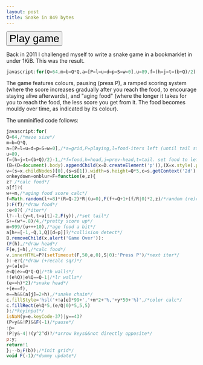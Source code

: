 ```yaml
---
layout: post
title: Snake in 849 bytes
---
```


<button style="font-size: 200%;" onclick='V()'>Play game</button>


Back in 2011 I challenged myself to write a snake game in a bookmarklet in under 1KiB. This was the result.

```javascript
javascript:for(Q=64,m=b=Q*Q,a=[P=l=u=d=p=S=w=0],u=89,f=(h=j=t=(b+Q)/2)-1,(B=(D=document).body).appendChild(x=D.createElement('p')),(X=x.style).position='fixed',X.left=X.top=0,X.background='#FFF',x.innerHTML='<p></p><canvas>',v=(s=x.childNodes)[0],(s=s[1]).width=s.height=Q*5,c=s.getContext('2d'),onkeydown=onblur=F=function(e,z){z?a[f]?(w+=m,f=Math.random(l+=8)*(R=Q-2)*R|(u=0),F(f+=Q+1+(f/R|0)*2,z)):F(f):e<0?(l?--l:(y=t,t=a[t]-2,F(y)),S+=(w*=.8)/4,m=999/(u+++10),a[h+=[-1,-Q,1,Q][d=p]]?B.removeChild(x,alert('Game Over')):(F(h),F(e,j=h),v.innerHTML=P?(setTimeout(F,50,e,0),S|0):'Press P')):-e?(y=(a[e]=e<Q|e>=Q*Q-Q|!(e%Q)|e%Q==Q-1|(e==h)*2)+(e==f),e==h&&(a[j]=2+h),c.fillStyle='hsl('+!a[e]*99+','+m*2+'%,'+y*50+'%)',c.fillRect(e%Q*5,(e/Q|0)*5,5,5)):isNaN(y=e.keyCode-37)|y==43?(P=y&&!P)&&F(-1):p=!P|y&-4|!(y^2^d)?p:y;return!1};--b;F(b));void F(-1)
```

<script>
function V(){
for(Q=64,m=b=Q*Q,a=[P=l=u=d=p=S=w=0],u=89,f=(h=j=t=(b+Q)/2)-1,(B=(D=document).body).appendChild(x=D.createElement('p')),(X=x.style).position='fixed',X.left=X.top=0,X.background='#FFF',x.innerHTML='<p></p><canvas>',v=(s=x.childNodes)[0],(s=s[1]).width=s.height=Q*5,c=s.getContext('2d'),onkeydown=onblur=F=function(e,z){z?a[f]?(w+=m,f=Math.random(l+=8)*(R=Q-2)*R|(u=0),F(f+=Q+1+(f/R|0)*2,z)):F(f):e<0?(l?--l:(y=t,t=a[t]-2,F(y)),S+=(w*=.8)/4,m=999/(u+++10),a[h+=[-1,-Q,1,Q][d=p]]?B.removeChild(x,alert('Game Over')):(F(h),F(e,j=h),v.innerHTML=P?(setTimeout(F,50,e,0),S|0):'Press P')):-e?(y=(a[e]=e<Q|e>=Q*Q-Q|!(e%Q)|e%Q==Q-1|(e==h)*2)+(e==f),e==h&&(a[j]=2+h),c.fillStyle='hsl('+!a[e]*99+','+m*2+'%,'+y*50+'%)',c.fillRect(e%Q*5,(e/Q|0)*5,5,5)):isNaN(y=e.keyCode-37)|y==43?(P=y&&!P)&&F(-1):p=!P|y&-4|!(y^2^d)?p:y;return!1};--b;F(b));void F(-1)
}
</script>

The game features colours, pausing (press P), a ramped scoring system (where the score increases gradually after you reach the food, to encourage staying alive afterwards), and "aging food" (where the longer it takes for you to reach the food, the less score you get from it. The food becomes mouldy over time, as indicated by its colour).

The unminified code follows:

```javascript
javascript:for(
Q=64,/*maze size*/
m=b=Q*Q,
a=[P=l=u=d=p=S=w=0],/*a=grid,P=playing,l=food-iters left (until tail starts moving),u=food age,d=dir,p=prev-dir,S=score,w=score to be added on,m=the score to be added if food was eaten now*/
u=89,
f=(h=j=t=(b+Q)/2)-1,/*f=food,h=head,j=prev-head,t=tail. set food to left so gets picked up immediately, setting initial snake size*/
(B=(D=document).body).appendChild(x=D.createElement('p')),(X=x.style).position='fixed',X.left=X.top=0,X.background='#FFF',x.innerHTML='<p></p><canvas>',
v=(s=x.childNodes)[0],(s=s[1]).width=s.height=Q*5,c=s.getContext('2d'),
onkeydown=onblur=F=function(e,z){
z? /*calc food*/
a[f]?(
w+=m,/*aging food score calc*/
f=Math.random(l+=8)*(R=Q-2)*R|(u=0),F(f+=Q+1+(f/R|0)*2,z)/*random (re)calc food loc*/
):F(f)/*draw food*/
:e<0?( /*iter*/
l?--l:(y=t,t=a[t]-2,F(y)),/*set tail*/
S+=(w*=.8)/4,/*pretty score up*/
m=999/(u+++10),/*age food a bit*/
a[h+=[-1,-Q,1,Q][d=p]]?/*collision detect*/
B.removeChild(x,alert('Game Over')):
(F(h),/*draw head*/
F(e,j=h),/*calc food*/
v.innerHTML=P?(setTimeout(F,50,e,0),S|0):'Press P')/*next iter*/
):-e?(/*draw (+recalc sqr)*/
y=(a[e]=
e<Q|e>=Q*Q-Q|/*tb walls*/
!(e%Q)|e%Q==Q-1|/*lr walls*/
(e==h)*2)/*snake head*/
+(e==f),
e==h&&(a[j]=2+h),/*snake chain*/
c.fillStyle='hsl('+!a[e]*99+','+m*2+'%,'+y*50+'%)',/*color calc*/
c.fillRect(e%Q*5,(e/Q|0)*5,5,5)
):/*keyinput*/
isNaN(y=e.keyCode-37)|y==43?
(P=y&&!P)&&F(-1)/*pause*/
:p=
!P|y&-4|!(y^2^d)?/*arrow keys&&not directly opposite*/
p:y;
return!1
};--b;F(b));/*init grid*/
void F(-1)/*dummy update*/
```
